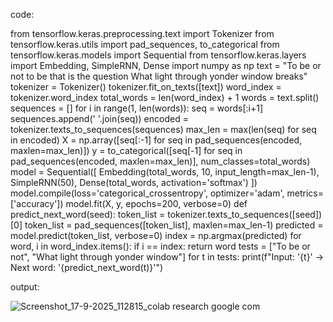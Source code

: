 code:

from tensorflow.keras.preprocessing.text import Tokenizer
from tensorflow.keras.utils import pad_sequences, to_categorical
from tensorflow.keras.models import Sequential
from tensorflow.keras.layers import Embedding, SimpleRNN, Dense
import numpy as np
text = "To be or not to be that is the question What light through yonder window breaks"
tokenizer = Tokenizer()
tokenizer.fit_on_texts([text])
word_index = tokenizer.word_index
total_words = len(word_index) + 1
words = text.split()
sequences = []
for i in range(1, len(words)):
    seq = words[:i+1]
    sequences.append(' '.join(seq))
encoded = tokenizer.texts_to_sequences(sequences)
max_len = max(len(seq) for seq in encoded)
X = np.array([seq[:-1] for seq in pad_sequences(encoded, maxlen=max_len)])
y = to_categorical([seq[-1] for seq in pad_sequences(encoded, maxlen=max_len)], num_classes=total_words)
model = Sequential([
    Embedding(total_words, 10, input_length=max_len-1),
    SimpleRNN(50),
    Dense(total_words, activation='softmax')
])
model.compile(loss='categorical_crossentropy', optimizer='adam', metrics=['accuracy'])
model.fit(X, y, epochs=200, verbose=0)
def predict_next_word(seed):
    token_list = tokenizer.texts_to_sequences([seed])[0]
    token_list = pad_sequences([token_list], maxlen=max_len-1)
    predicted = model.predict(token_list, verbose=0)
    index = np.argmax(predicted)
    for word, i in word_index.items():
        if i == index:
            return word
tests = ["To be or not", "What light through yonder window"]
for t in tests:
    print(f"Input: '{t}' → Next word: '{predict_next_word(t)}'")

  output:

  ![Screenshot_17-9-2025_112815_colab research google com](https://github.com/user-attachments/assets/a18fc628-f034-4753-94ce-9ec1874f5970)
